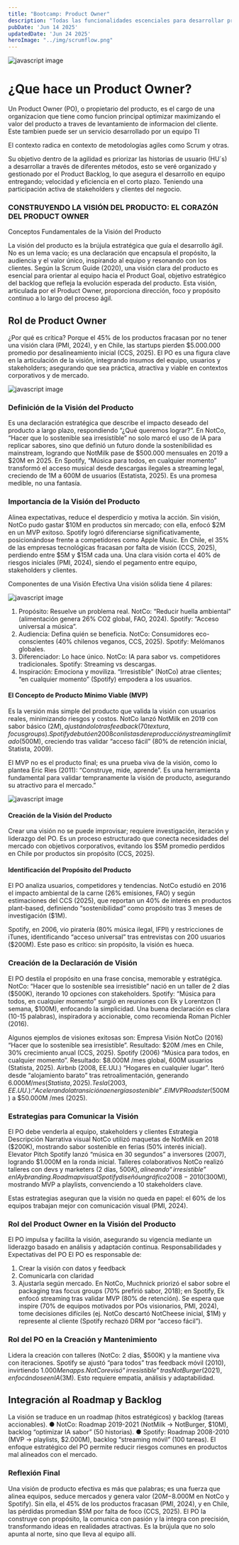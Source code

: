 ```yaml
---
title: "Bootcamp: Product Owner"
description: "Todas las funcionalidades escenciales para desarrollar productos con agilidad"
pubDate: 'Jun 14 2025'
updatedDate: 'Jun 24 2025'
heroImage: "../img/scrumflow.png"
---
```




![javascript image](/img/scrumflow.png)

# ¿Que hace un Product Owner?

Un Product Owner (PO), o propietario del producto, es el cargo de una organizacion que tiene como funcion principal optimizar maximizando el valor del producto a traves de levantamiento de informacion del cliente. Este tambien puede ser un servicio desarrollado por un equipo TI

El contexto radica en contexto de metodologías agiles como Scrum y otras. 

Su objetivo dentro de la agilidad es priorizar las historias de usuario (HU´s) a desarrollar a través de diferentes métodos, esto se veré organizado y gestionado por el Product Backlog, lo que asegura el desarrollo en equipo entregando; velocidad y eficiencia en el corto plazo. Teniendo una participación activa de stakeholders y clientes del negocio.



### CONSTRUYENDO LA VISIÓN DEL PRODUCTO: EL CORAZÓN DEL PRODUCT OWNER

Conceptos Fundamentales de la Visión del Producto

La visión del producto es la brújula estratégica que guía el desarrollo ágil. 
No es un lema vacío; es una declaración que encapsula el
propósito, la audiencia y el valor único, inspirando al equipo y
resonando con los clientes. Según la Scrum Guide (2020), una visión clara del producto es esencial para orientar al equipo hacia el Product Goal, objetivo estratégico del backlog que refleja la evolución esperada del producto. Esta visión, articulada por el Product Owner, proporciona dirección, foco y propósito continuo a lo largo del proceso ágil.


## Rol de Product Owner

¿Por qué es crítica? Porque el 45% de los productos fracasan por no
tener una visión clara (PMI,
2024), y en Chile, las startups
pierden $5.000.000 promedio
por desalineamiento inicial
(CCS, 2025).
El PO es una figura clave en
la articulación de la visión,
integrando insumos del
equipo, usuarios y
stakeholders; asegurando que
sea práctica, atractiva y viable
en contextos corporativos y de mercado.

![javascript image](/img/PO1.png)

### Definición de la Visión del Producto

Es una declaración estratégica que describe el impacto deseado del
producto a largo plazo, respondiendo “¿Qué queremos lograr?”. En NotCo,
“Hacer que lo sostenible sea irresistible” no solo marcó el uso de IA para
replicar sabores, sino que definió un futuro donde la sostenibilidad es
mainstream, logrando que NotMilk pase de $500.000 mensuales en
2019 a $20M en 2025.
En Spotify, “Música para todos, en cualquier momento” transformó el
acceso musical desde descargas ilegales a streaming legal, creciendo de
1M a 600M de usuarios (Estatista, 2025). Es una promesa medible, no
una fantasía.


### Importancia de la Visión del Producto


Alinea expectativas, reduce el desperdicio y motiva la acción.
Sin visión, NotCo pudo gastar $10M en productos sin mercado; con ella,
enfocó $2M en un MVP exitoso. Spotify logró diferenciarse
significativamente, posicionándose frente a competidores como Apple
Music.
En Chile, el 35% de las empresas tecnológicas fracasan por falta de
visión (CCS, 2025), perdiendo entre $5M y $15M cada una. Una clara
visión corta el 40% de riesgos iniciales (PMI, 2024), siendo el
pegamento entre equipo, stakeholders y clientes.



Componentes de una Visión Efectiva
Una visión sólida tiene 4 pilares:

![javascript image](/img/PO2.png)

1. Propósito: Resuelve un problema real. NotCo: “Reducir huella
ambiental” (alimentación genera 26% CO2 global, FAO, 2024).
Spotify: “Acceso universal a música”.
2. Audiencia: Defina quién se beneficia. NotCo: Consumidores
eco-conscientes (40% chilenos veganos, CCS, 2025). Spotify:
Melómanos globales.
3. Diferenciador: Lo hace único. NotCo: IA para sabor vs.
competidores tradicionales. Spotify: Streaming vs descargas.
4. Inspiración: Emociona y moviliza. “Irresistible” (NotCo) atrae
clientes; “en cualquier momento” (Spotify) empodera a los
usuarios.

#### El Concepto de Producto Mínimo Viable (MVP)

Es la versión más simple del producto que valida la visión con usuarios
reales, minimizando riesgos y costos. NotCo lanzó NotMilk en 2019 con
sabor básico ($2M), ajustándolo tras feedback (70% prefirió sabor vs.
textura, focus groups). Spotify debutó en 2008 con listas de
reproducción
y streaming limitado ($500M), creciendo tras validar “acceso fácil” (80%
de retención inicial, Statista, 2009).


El MVP no es el producto final; es una prueba viva de la visión, como lo
plantea Eric Ries (2011): “Construye, mide, aprende”. Es una herramienta
fundamental para validar tempranamente la visión de producto,
asegurando su atractivo para el mercado.”

![javascript image](/img/PO3.png)

#### Creación de la Visión del Producto

Crear una visión no se puede improvisar; requiere investigación,
iteración y liderazgo del PO. Es un proceso estructurado que conecta
necesidades del mercado con objetivos corporativos, evitando los $5M
promedio perdidos en Chile por productos sin propósito (CCS, 2025).


#### Identificación del Propósito del Producto

El PO analiza usuarios, competidores y tendencias. NotCo estudió en
2016 el impacto ambiental de la carne (26% emisiones, FAO) y según
estimaciones del CCS (2025), que reportan un 40% de interés en
productos plant-based, definiendo “sostenibilidad” como propósito tras
3 meses de investigación ($1M).

Spotify, en 2006, vio piratería (80% música ilegal, IFPI) y restricciones
de iTunes, identificando “acceso universal” tras entrevistas con 200
usuarios ($200M).
Este paso es crítico: sin propósito, la visión es hueca.

### Creación de la Declaración de Visión

El PO destila el propósito en una frase concisa, memorable y
estratégica. NotCo: “Hacer que lo sostenible sea irresistible” nació en un
taller de 2 días ($500K), iterando 10 opciones con stakeholders. Spotify:
“Música para todos, en cualquier momento” surgió en reuniones con Ek
y Lorentzon (1 semana, $100M), enfocando la simplicidad.
Una buena declaración es clara (10-15 palabras), inspiradora y
accionable, como recomienda Roman Pichler (2016).

Algunos ejemplos de visiones exitosas son:
Empresa Visión
NotCo (2016) “Hacer que lo sostenible sea irresistible”.
Resultado: $20M /mes en Chile, 30%
crecimiento anual (CCS, 2025).
Spotify (2006) “Música para todos, en cualquier momento”.
Resultado: $8.000M /mes global, 600M
usuarios (Statista, 2025).
Airbnb (2008, EE.UU.) “Hogares en cualquier lugar”. Iteró desde
“alojamiento barato” tras retroalimentación,
generando $6.000M /mes (Statista, 2025).
Tesla (2003, EE.UU.): “Acelerando la transición a energía sostenible”.
El MVP Roadster ($500M) a $50.000M /mes
(2025).

### Estrategias para Comunicar la Visión


El PO debe venderla al equipo, stakeholders y clientes
Estrategia Descripción
Narrativa visual NotCo utilizó maquetas de NotMilk en 2018
($200K), mostrando sabor sostenible en
ferias (50% interés inicial).
Elevator Pitch Spotify lanzó “música en 30 segundos” a
inversores (2007), logrando $1.000M en la
ronda inicial.
Talleres colaborativos NotCo realizó talleres con devs y marketers
(2 días, $500K), alineando “irresistible” en
IA y branding.
Roadmap visual Spotify diseñó un gráfico 2008-2010
($300M), mostrando MVP a playlists,
convenciendo a 10 stakeholders clave.

Estas estrategias aseguran que la visión no queda en papel: el 60% de
los equipos trabajan mejor con comunicación visual (PMI, 2024).

### Rol del Product Owner en la Visión del Producto

El PO impulsa y facilita la visión, asegurando su vigencia mediante un
liderazgo basado en análisis y adaptación continua.
Responsabilidades y Expectativas del PO
El PO es responsable de:
1. Crear la visión con datos y feedback
2. Comunicarla con claridad
3. Ajustarla según mercado.
En NotCo, Muchnick priorizó el sabor sobre el packaging tras focus
groups (70% prefirió sabor, 2018); en Spotify, Ek enfocó streaming tras
validar MVP (80% de retención).
Se espera que inspire (70% de equipos motivados por POs visionarios,
PMI, 2024), tome decisiones difíciles (ej. NotCo descartó NotCheese
inicial, $1M) y represente al cliente (Spotify rechazó DRM por “acceso
fácil”).

### Rol del PO en la Creación y Mantenimiento

Lidera la creación con talleres (NotCo: 2 días, $500K) y la mantiene viva
con iteraciones.
Spotify se ajustó “para todos” tras feedback móvil (2010), invirtiendo
$1.000M en apps. NotCo revisó “irresistible” tras NotBurger (2021),
enfocándose en IA ($3M).
Esto requiere empatía, análisis y adaptabilidad.

## Integración al Roadmap y Backlog

La visión se traduce en un roadmap (hitos estratégicos) y backlog
(tareas accionables).
● NotCo: Roadmap 2019-2021 (NotMilk → NotBurger, $10M),
backlog “optimizar IA sabor” (50 historias).
● Spotify: Roadmap 2008-2010 (MVP → playlists, $2.000M), backlog
“streaming móvil” (100 tareas).
El enfoque estratégico del PO permite reducir riesgos comunes en
productos mal alineados con el mercado.

### Reflexión Final


Una visión de producto efectiva es más que palabras; es una fuerza que
alinea equipos, seduce mercados y genera valor ($20M-$8.000M en
NotCo y Spotify). Sin ella, el 45% de los productos fracasan (PMI, 2024),
y en Chile, las pérdidas promedian $5M por falta de foco (CCS, 2025).
El PO la construye con propósito, la comunica con pasión y la integra
con precisión, transformando ideas en realidades atractivas. Es la
brújula que no solo apunta al norte, sino que lleva al equipo allí.